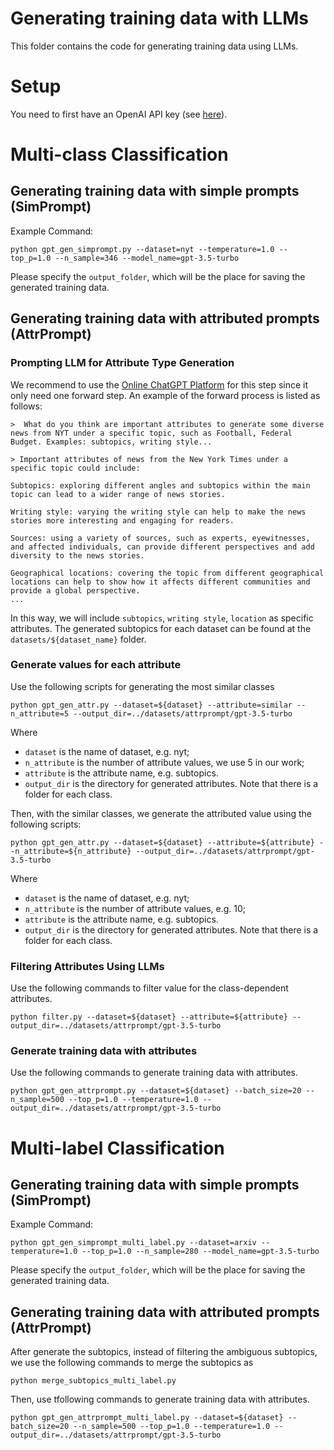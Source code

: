# Generating training data with LLMs

This folder contains the code for generating training data using LLMs.


# Setup
You need to first have an OpenAI API key (see [here](https://openai.com/blog/openai-api)).


# Multi-class Classification
## Generating training data with simple prompts (SimPrompt)
Example Command: 
```
python gpt_gen_simprompt.py --dataset=nyt --temperature=1.0 --top_p=1.0 --n_sample=346 --model_name=gpt-3.5-turbo
```
Please specify the `output_folder`, which will be the place for saving the generated training data.

## Generating training data with attributed prompts (AttrPrompt)
### Prompting LLM for Attribute Type Generation
We recommend to use the [Online ChatGPT Platform](https://chat.openai.com/) for this step since it only need one forward step. An example of the forward process is listed as follows:
```
>  What do you think are important attributes to generate some diverse news from NYT under a specific topic, such as Football, Federal Budget. Examples: subtopics, writing style...

> Important attributes of news from the New York Times under a specific topic could include:

Subtopics: exploring different angles and subtopics within the main topic can lead to a wider range of news stories.

Writing style: varying the writing style can help to make the news stories more interesting and engaging for readers. 

Sources: using a variety of sources, such as experts, eyewitnesses, and affected individuals, can provide different perspectives and add diversity to the news stories.

Geographical locations: covering the topic from different geographical locations can help to show how it affects different communities and provide a global perspective.
...
```
In this way, we will include `subtopics`, `writing style`, `location` as specific attributes. The generated subtopics for each dataset can be found at the `datasets/${dataset_name}` folder. 

### Generate values for each attribute
Use the following scripts for generating the most similar classes
```
python gpt_gen_attr.py --dataset=${dataset} --attribute=similar --n_attribute=5 --output_dir=../datasets/attrprompt/gpt-3.5-turbo
```
Where 
- `dataset` is the name of dataset, e.g. nyt;
- `n_attribute` is the number of attribute values, we use 5 in our work;
- `attribute` is the attribute name, e.g. subtopics.
- `output_dir` is the directory for generated attributes. Note that there is a folder for each class. 

Then, with the similar classes, we generate the attributed value using the following scripts:
```
python gpt_gen_attr.py --dataset=${dataset} --attribute=${attribute} --n_attribute=${n_attribute} --output_dir=../datasets/attrprompt/gpt-3.5-turbo
```
Where 
- `dataset` is the name of dataset, e.g. nyt;
- `n_attribute` is the number of attribute values, e.g. 10;
- `attribute` is the attribute name, e.g. subtopics.
- `output_dir` is the directory for generated attributes. Note that there is a folder for each class. 

### Filtering Attributes Using LLMs
Use the following commands to filter value for the class-dependent attributes.
```
python filter.py --dataset=${dataset} --attribute=${attribute} --output_dir=../datasets/attrprompt/gpt-3.5-turbo
```

### Generate training data with attributes
Use the following commands to generate training data with attributes.
```
python gpt_gen_attrprompt.py --dataset=${dataset} --batch_size=20 --n_sample=500 --top_p=1.0 --temperature=1.0 --output_dir=../datasets/attrprompt/gpt-3.5-turbo
```

# Multi-label Classification
## Generating training data with simple prompts (SimPrompt)
Example Command: 
```
python gpt_gen_simprompt_multi_label.py --dataset=arxiv --temperature=1.0 --top_p=1.0 --n_sample=280 --model_name=gpt-3.5-turbo
```
Please specify the `output_folder`, which will be the place for saving the generated training data.

## Generating training data with attributed prompts (AttrPrompt)
After generate the subtopics, instead of filtering the ambiguous subtopics, we use the following commands to merge the subtopics as
```
python merge_subtopics_multi_label.py
```

Then, use tfollowing commands to generate training data with  attributes.
```
python gpt_gen_attrprompt_multi_label.py --dataset=${dataset} --batch_size=20 --n_sample=500 --top_p=1.0 --temperature=1.0 --output_dir=../datasets/attrprompt/gpt-3.5-turbo
```